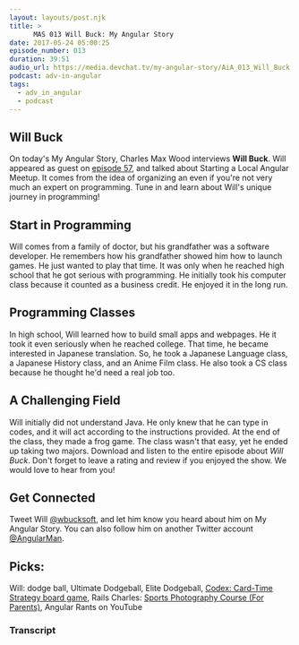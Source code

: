 ```yaml
---
layout: layouts/post.njk
title: >
      MAS 013 Will Buck: My Angular Story
date: 2017-05-24 05:00:25
episode_number: 013
duration: 39:51
audio_url: https://media.devchat.tv/my-angular-story/AiA_013_Will_Buck.mp3
podcast: adv-in-angular
tags: 
  - adv_in_angular
  - podcast
---
```


## Will Buck
On today's My Angular Story, Charles Max Wood interviews **Will Buck**. Will appeared as guest on [episode 57](https://devchat.tv/adv-in-angular/057-aia-starting-a-local-angular-meetup-with-will-buck), and talked about Starting a Local Angular Meetup.&nbsp;It comes from the idea of organizing an even if you're not very much an expert on programming. Tune in and learn about Will's unique journey in programming!
## Start in Programming
Will comes from a family of doctor, but his grandfather was a software developer. He remembers how his grandfather showed him how to launch games. He just wanted to play that time. It was only when he reached high school that he got serious with programming. He initially took his computer class because it counted as a business credit.&nbsp;He enjoyed it in the long run.
## Programming Classes
In high school, Will learned how to build small apps and webpages.&nbsp;He it took it even seriously when he reached college. That time, he became interested in Japanese translation. So, he took a Japanese Language class, a Japanese History class, and an Anime Film class. He also took a CS class because he thought he'd need a real job too.
## A Challenging Field
Will initially did not understand Java. He only knew that he can type in codes, and it will act according to the instructions provided. At the end of the class, they made a frog game. The class wasn't that easy, yet he ended up taking two majors. Download and listen&nbsp;to the entire episode about&nbsp;_Will Buck_. Don't forget to leave a rating and review if you enjoyed the show. We would love to hear from you!
## Get Connected
Tweet Will [@wbucksoft](https://twitter.com/wbucksoft), and let him know you heard about him on My Angular Story. You can also follow him on another Twitter account [@AngularMan](https://twitter.com/angularman?lang=en).
## Picks:
Will: dodge ball, Ultimate Dodgeball, Elite Dodgeball, [Codex: Card-Time Strategy board game](https://boardgamegeek.com/boardgame/131111/codex-card-time-strategy-deluxe-set), Rails Charles: [Sports Photography Course (For Parents)](https://shultzphotoschool.com/sports-photography-course-charter-early/), Angular Rants on YouTube

### Transcript


